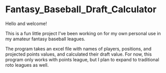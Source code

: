 # Fantasy_Baseball_Draft_Calculator

Hello and welcome!

This is a fun little project I've been working on for my own personal use in my amateur fantasy baseball leagues. 

The program takes an excel file with names of players, positions, and projected points values, and calculated their draft value. For now, this program only works with points league, but I plan to expand to traditional roto leagues as well. 
